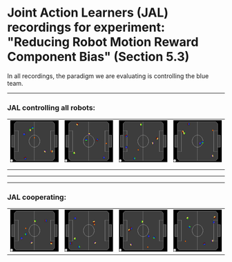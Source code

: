 # Joint Action Learners (JAL) recordings for experiment: "Reducing Robot Motion Reward Component Bias" (Section 5.3)

In all recordings, the paradigm we are evaluating is controlling the blue team.

---
### JAL controlling all robots:
|||||
|:--:|:--:|:--:|:--:|
|![](0.webp)|![](1.webp)|![](7.webp)|![](5.webp)
|||||
|||

---
---
### JAL cooperating:
|||||
|:--:|:--:|:--:|:--:|
|![](2.webp)|![](3.webp)|![](8.webp)|![](6.webp)|









